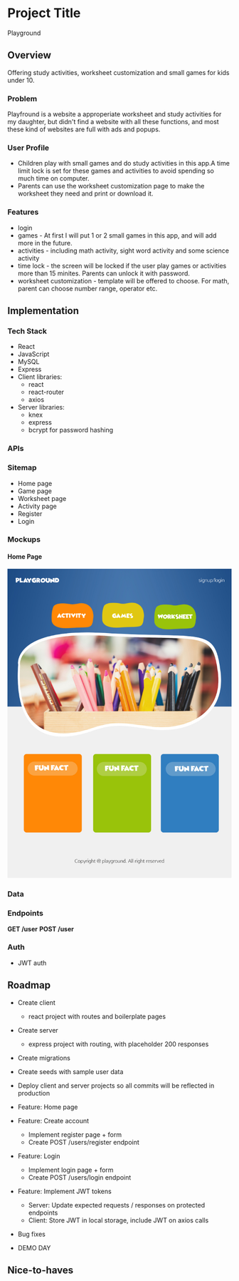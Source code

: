 # Project Title
Playground

## Overview

Offering study activities, worksheet customization and small games for kids under 10.

### Problem

Playfround is a website a approperiate worksheet and study activities for my daughter, but didn't find a website with all these functions, and most these kind of websites are full with ads and popups.

### User Profile

- Children play with small games and do study activities in this app.A time limit lock is set for these games and activities to avoid spending so much time on computer.
- Parents can use the worksheet customization page to make the worksheet they need and print or download it.

### Features

- login 
- games - At first I will put 1 or 2 small games in this app, and will add more in the future.
- activities - including math activity, sight word activity and some science activity
- time lock - the screen will be locked if the user play games or activities more than 15 minites. Parents can unlock it with password.
- worksheet customization - template will be offered to choose. For math, parent can choose number range, operator etc.

## Implementation

### Tech Stack

- React
- JavaScript
- MySQL
- Express
- Client libraries: 
    - react
    - react-router
    - axios
- Server libraries:
    - knex
    - express
    - bcrypt for password hashing

### APIs


### Sitemap

- Home page
- Game page
- Worksheet page
- Activity page
- Register
- Login

### Mockups

#### Home Page
![](home.png)


### Data


### Endpoints

**GET /user**
**POST /user**


### Auth
- JWT auth

## Roadmap

- Create client
    - react project with routes and boilerplate pages

- Create server
    - express project with routing, with placeholder 200 responses

- Create migrations

- Create seeds with sample user data

- Deploy client and server projects so all commits will be reflected in production

- Feature: Home page

- Feature: Create account
    - Implement register page + form
    - Create POST /users/register endpoint

- Feature: Login
    - Implement login page + form
    - Create POST /users/login endpoint

- Feature: Implement JWT tokens
    - Server: Update expected requests / responses on protected endpoints
    - Client: Store JWT in local storage, include JWT on axios calls

- Bug fixes

- DEMO DAY

## Nice-to-haves

